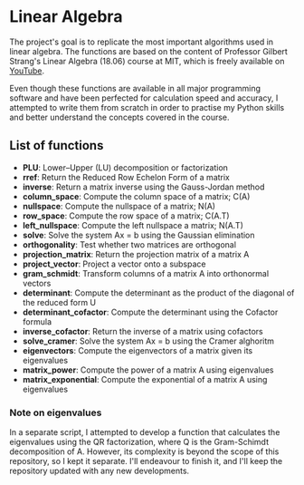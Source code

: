 # Linear Algebra
The project's goal is to replicate the most important algorithms used in linear algebra.
The functions are based on the content of Professor Gilbert Strang's Linear Algebra (18.06) course at MIT, which is freely available on [YouTube](https://youtube.com/playlist?list=PL49CF3715CB9EF31D).

Even though these functions are available in all major programming software and have been perfected for calculation speed and accuracy, I attempted to write them from scratch in order to practise my Python skills and better understand the concepts covered in the course.

## List of functions

- **PLU**: Lower–Upper (LU) decomposition or factorization
- **rref**: Return the Reduced Row Echelon Form of a matrix
- **inverse**: Return a matrix inverse using the Gauss-Jordan method
- **column_space**: Compute the column space of a matrix; C(A)
- **nullspace**: Compute the nullspace of a matrix; N(A)
- **row_space**: Compute the row space of a matrix; C(A.T)
- **left_nullspace**: Compute the left nullspace a matrix; N(A.T)
- **solve**: Solve the system Ax = b using the Gaussian elimination
- **orthogonality**: Test whether two matrices are orthogonal
- **projection_matrix**: Return the projection matrix of a matrix A
- **project_vector**: Project a vector onto a subspace
- **gram_schmidt**: Transform columns of a matrix A into orthonormal vectors
- **determinant**: Compute the determinant as the product of the diagonal of the reduced form U
- **determinant_cofactor**: Compute the determinant using the Cofactor formula
- **inverse_cofactor**: Return the inverse of a matrix using cofactors
- **solve_cramer**: Solve the system Ax = b using the Cramer alghoritm
- **eigenvectors**: Compute the eigenvectors of a matrix given its eigenvalues
- **matrix_power**: Compute the power of a matrix A using eigenvalues
- **matrix_exponential**: Compute the exponential of a matrix A using eigenvalues


### Note on eigenvalues

In a separate script, I attempted to develop a function that calculates the eigenvalues using the QR factorization, where Q is the Gram-Schimdt decomposition of A. However, its complexity is beyond the scope of this repository, so I kept it separate. I'll endeavour to finish it, and I'll keep the repository updated with any new developments.
